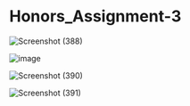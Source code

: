 # Honors_Assignment-3

![Screenshot (388)](https://github.com/user-attachments/assets/073c149d-0951-45ad-b268-095a84c41ed1)


![image](https://github.com/user-attachments/assets/fe08aa62-f0ad-4b2a-85c7-857cfc11e81e)


![Screenshot (390)](https://github.com/user-attachments/assets/3c4beb80-5659-47db-848a-0aec3f4a691f)


![Screenshot (391)](https://github.com/user-attachments/assets/e57aab0e-7723-428a-8a9b-08865f6a5965)



